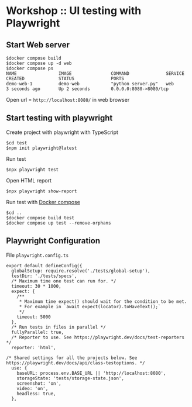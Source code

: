 # Workshop :: UI testing with Playwright


## Start Web server

```
$docker compose build
$docker compose up -d web
$docker compose ps
NAME                IMAGE               COMMAND              SERVICE             CREATED             STATUS              PORTS
demo-web-1          demo-web            "python server.py"   web                 3 seconds ago       Up 2 seconds        0.0.0.0:8080->8080/tcp
```

Open url = `http://localhost:8080/` in web browser

## Start testing with playwright

Create project with playwright with TypeScript
```
$cd test
$npm init playwright@latest
```

Run test
```
$npx playwright test
```

Open HTML report
```
$npx playwright show-report
```

Run test with [Docker compose](https://playwright.dev/docs/docker)
```
$cd ..
$docker compose build test
$docker compose up test --remove-orphans
```

## Playwright Configuration

File `playwright.config.ts`
```
export default defineConfig({
  globalSetup: require.resolve('./tests/global-setup'),
  testDir: './tests/specs',
  /* Maximum time one test can run for. */
  timeout: 30 * 1000,
  expect: {
    /**
     * Maximum time expect() should wait for the condition to be met.
     * For example in `await expect(locator).toHaveText();`
     */
    timeout: 5000
  },
  /* Run tests in files in parallel */
  fullyParallel: true,
  /* Reporter to use. See https://playwright.dev/docs/test-reporters */
  reporter: 'html',
  
/* Shared settings for all the projects below. See https://playwright.dev/docs/api/class-testoptions. */
  use: {
    baseURL: process.env.BASE_URL || 'http://localhost:8080',
    storageState: 'tests/storage-state.json',
    screenshot: 'on',
    video: 'on',
    headless: true,
  },
```

